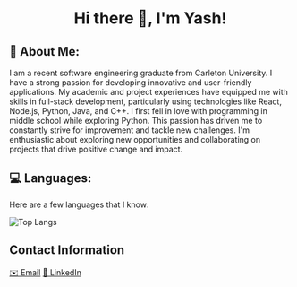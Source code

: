 <h1 align="center">Hi there 👋, I'm Yash!</h1>
<h2>🌱 About Me:</h2>
I am a recent software engineering graduate from Carleton University. I have a strong passion for developing innovative and user-friendly applications. My academic and project experiences have equipped me with skills in full-stack development, particularly using technologies like React, Node.js, Python, Java, and C++. I first fell in love with programming in middle school while exploring Python. This passion has driven me to constantly strive for improvement and tackle new challenges. I'm enthusiastic about exploring new opportunities and collaborating on projects that drive positive change and impact.

## 💻 Languages:
Here are a few languages that I know:

![Top Langs](https://github-readme-stats.vercel.app/api/top-langs/?username=YashKapoor1102&langs_count=10&theme=tokyonight)

<h2>Contact Information</h2>
<p align="left">
  <a href="mailto:yashkapooruni@gmail.com">✉️ Email</a>
  <a href="https://linkedin.com/in/yash-kapoor-8a6784205/" target="blank">🔗 LinkedIn</a>
</p>





